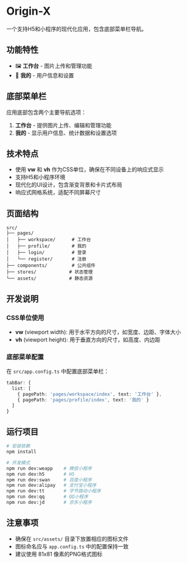 # Origin-X

一个支持H5和小程序的现代化应用，包含底部菜单栏导航。

## 功能特性

- 🖼️ **工作台** - 图片上传和管理功能
- 👤 **我的** - 用户信息和设置

## 底部菜单栏

应用底部包含两个主要导航选项：

1. **工作台** - 提供图片上传、编辑和管理功能
2. **我的** - 显示用户信息、统计数据和设置选项

## 技术特点

- 使用 **vw** 和 **vh** 作为CSS单位，确保在不同设备上的响应式显示
- 支持H5和小程序环境
- 现代化的UI设计，包含渐变背景和卡片式布局
- 响应式网格系统，适配不同屏幕尺寸

## 页面结构

```
src/
├── pages/
│   ├── workspace/      # 工作台
│   ├── profile/        # 我的
│   ├── login/          # 登录
│   └── register/       # 注册
├── components/         # 公共组件
├── stores/            # 状态管理
└── assets/            # 静态资源
```

## 开发说明

### CSS单位使用
- **vw** (viewport width): 用于水平方向的尺寸，如宽度、边距、字体大小
- **vh** (viewport height): 用于垂直方向的尺寸，如高度、内边距

### 底部菜单配置
在 `src/app.config.ts` 中配置底部菜单栏：

```typescript
tabBar: {
  list: [
    { pagePath: 'pages/workspace/index', text: '工作台' },
    { pagePath: 'pages/profile/index', text: '我的' }
  ]
}
```

## 运行项目

```bash
# 安装依赖
npm install

# 开发模式
npm run dev:weapp    # 微信小程序
npm run dev:h5       # H5
npm run dev:swan     # 百度小程序
npm run dev:alipay   # 支付宝小程序
npm run dev:tt       # 字节跳动小程序
npm run dev:qq       # QQ小程序
npm run dev:jd       # 京东小程序
```

## 注意事项

- 确保在 `src/assets/` 目录下放置相应的图标文件
- 图标命名应与 `app.config.ts` 中的配置保持一致
- 建议使用 81x81 像素的PNG格式图标
